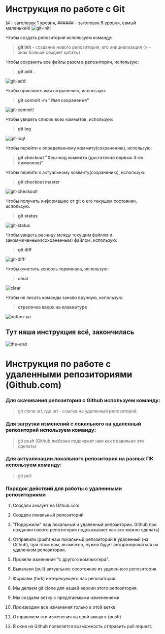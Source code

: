 # Инструкция по работе с Git
(# - заголовок 1 уровня, ###### - заголовок 6 уровня, самый маленький)
![git-init!](git-init.png)

Чтобы создать репозиторий используем команду:
> **git init** - создание нового репозитория, его инициализация
(> - знак больше создает цитаты)

Чтобы сохранить все файлы разом в репозитории, использую:
> **git add .**

![git-add!](git-add.jpg)

Чтобы присвоить имя сохранению, использую:
> **git commit -m "Имя сохранения"**

![git-commit!](git-commit.jpg)

Чтобы увидеть список всех коммитов, использую:
> **git log**

![git-log!](git-log.jpg)

Чтобы перейти к определенному коммиту(сохранению), использую:
> **git checkout "Хэш-код коммита (достаточно первых 4-ех символов)"**

Чтобы перейти к актуальному коммиту(сохранению), использую:
> **git checkout master**

![git-checkout!](git-checkout.jpg)

Чтобы получить информацию от git о его текущем состоянии, использую:
> **git status**

![git-status](git-status.jpg)

Чтобы увидеть разницу между текущим файлом и закоммиченным(сохраненным) файлом, использую:
> **git diff**

![git-diff!](git-diff.jpg)

Чтобы очистить консоль терминала, использую:
> **clear**

![clear](clear.jpg)

Чтобы не писать команды заново вручную, использую:
> **стрелочка вверх на клавиатуре**

![button-up](button-up.jpg)

## Тут наша инструкция всё, закончилась

![the-end](the-end.jpg)

# Инструкция по работе с удаленными репозиториями (Github.com)

### Для скачивания репозитория с Github используем команду:
> git clone url, где url - ссылка на удаленный репозиторий.

### Для загрузки изменений с локального на удаленный репозиторий используем команду:
> git push (Github любезно подскажет нам как правильно это сделать)

### Для актуализации локального репозитория на разных ПК используем команду:
> git pull

### Порядок действий для работы с удаленными репозиториями

1. Создали аккаунт на Github.com
2. Создали локальный репозиторий
3. "Подружили" наш локальный и удаленный репозитории. Github при создании нового репозитория подсказывает как это можно сделать)
4. Отправили (push) наш локальный репозиторий в удаленный (на Github), при этом нам, возможно, нужно будет авторизироваться на удаленном репозитории.
5. Провели изменения "с другого компьютера".
6. Выкачали (pull) актуальное сосотояние из удаленного репозитория.

1. Форкаем (fork) интересуещего нас репозитория.
2. Мы делаем git clone для нашей версии этого репозитория.
3. Мы создаем ветку с предлгаемыми изменениями.
4. Производим все изменения только в этой ветке.
5. Отправляем эти изменения на свой аккаунт (push)
6. В окне на Github появляется возможность отправить pull request.
